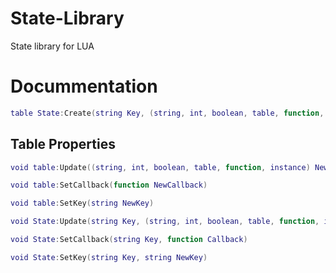 # State-Library
State library for LUA

# Docummentation

```lua
table State:Create(string Key, (string, int, boolean, table, function, instance) InitValue, function Callback)
```
## Table Properties

```lua
void table:Update((string, int, boolean, table, function, instance) NewValue)
```

```lua
void table:SetCallback(function NewCallback)
```

```lua
void table:SetKey(string NewKey)
```


```lua
void State:Update(string Key, (string, int, boolean, table, function, instance) Value)
```

```lua
void State:SetCallback(string Key, function Callback)
```

```lua
void State:SetKey(string Key, string NewKey)
```
